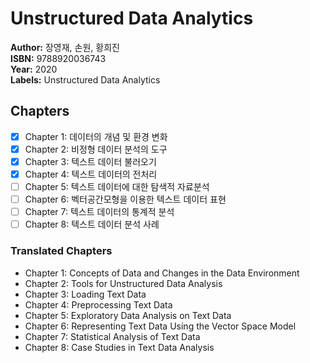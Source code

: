# Unstructured Data Analytics
**Author:** 장영재, 손원, 황희진 <br/>
**ISBN:** 9788920036743 <br/>
**Year:** 2020 <br/>
**Labels:** Unstructured Data Analytics

## Chapters
- [x] Chapter 1: 데이터의 개념 및 환경 변화
- [x] Chapter 2: 비정형 데이터 분석의 도구
- [x] Chapter 3: 텍스트 데이터 불러오기
- [x] Chapter 4: 텍스트 데이터의 전처리
- [ ] Chapter 5: 텍스트 데이터에 대한 탐색적 자료분석
- [ ] Chapter 6: 벡터공간모형을 이용한 텍스트 데이터 표현
- [ ] Chapter 7: 텍스트 데이터의 통계적 분석
- [ ] Chapter 8: 텍스트 데이터 분석 사례

### Translated Chapters
- Chapter 1: Concepts of Data and Changes in the Data Environment  
- Chapter 2: Tools for Unstructured Data Analysis  
- Chapter 3: Loading Text Data  
- Chapter 4: Preprocessing Text Data  
- Chapter 5: Exploratory Data Analysis on Text Data  
- Chapter 6: Representing Text Data Using the Vector Space Model  
- Chapter 7: Statistical Analysis of Text Data  
- Chapter 8: Case Studies in Text Data Analysis
